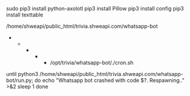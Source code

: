 sudo pip3 install python-axolotl
pip3 install Pillow
pip3 install config
pip3 install texttable

/home/shweapi/public_html/trivia.shweapi.com/whatsapp-bot

* * * * * /opt/trivia/whatsapp-bot/./cron.sh


until python3 /home/shweapi/public_html/trivia.shweapi.com/whatsapp-bot/run.py; do
    echo "Whatsapp bot crashed with code $?.  Respawning.." >&2
    sleep 1
done
